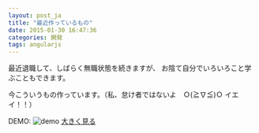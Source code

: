 ```yaml
---
layout: post_ja
title: "最近作っているもの"
date: 2015-01-30 16:47:36
categories: 開発
tags: angularjs
---
```


最近退職して、しばらく無職状態を続きますが、
お陰て自分でいろいろこと学ぶこともできます。

今こういうもの作っています。（私、怠け者ではないよ　Ｏ(≧∇≦)Ｏ イエイ！！）

DEMO:
![demo](http://picforxyjp.qiniudn.com/DEMO2.gif)
[大きく見る](http://picforxyjp.qiniudn.com/DEMO2.gif)

 


